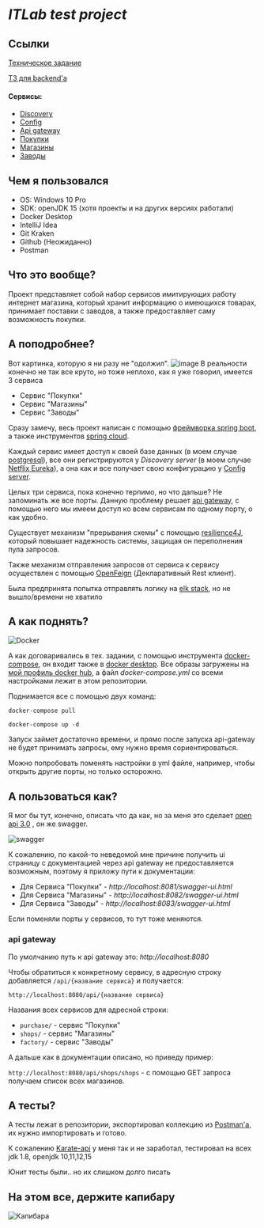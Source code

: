 # *ITLab test project*
## Ссылки
[Техническое задание](https://github.com/RTUITLab/Recruit)

[ТЗ для backend'a](https://github.com/RTUITLab/Recruit/blob/master/requirements/back/README.md)

#### Сервисы:

* [Discovery](https://github.com/red-bird/EurekaServer)
* [Config](https://github.com/red-bird/ConfigServer)
* [Api gateway](https://github.com/red-bird/api-gateway)
* [Покупки](https://github.com/red-bird/PurchaseServer)
* [Магазины](https://github.com/red-bird/shops-service)
* [Заводы](https://github.com/red-bird/factory-service)

## Чем я пользовался
* OS: Windows 10 Pro
* SDK: openJDK 15 (хотя проекты и на других версиях работали)
* Docker Desktop
* IntelliJ Idea
* Git Kraken
* Github (Неожиданно)
* Postman

## Что это вообще?
Проект представляет собой набор сервисов имитирующих работу интернет магазина, который хранит информацию о имеющихся товарах,
принимает поставки с заводов, а также предоставляет саму возможность покупки.

## А поподробнее?
Вот картинка, которую я ни разу не "одолжил".
![image](https://spring.io/images/diagram-microservices-dark-4a2e5817aac093437f4f3b3a5be8be88.svg)
В реальности конечно не так все круто, но тоже неплохо, как я уже говорил, имеется 3 сервиса
* Сервис "Покупки"
* Сервис "Магазины"
* Сервис "Заводы"

Сразу замечу, весь проект написан с помощью [фреймворка spring boot](https://spring.io/projects/spring-boot), 
а также инструментов [spring cloud](https://spring.io/projects/spring-cloud).

Каждый сервис имеет доступ к своей базе данных (в моем случае [postgresql](https://hub.docker.com/_/postgres)), все они 
регистрируются у *Discovery server* (в моем случае [Netflix Eureka](https://mvnrepository.com/artifact/org.springframework.cloud/spring-cloud-starter-netflix-eureka-server)), 
а она как и все получает свою конфигурацию у [Config server](https://mvnrepository.com/artifact/org.springframework.cloud/spring-cloud-config-server).

Целых три сервиса, пока конечно терпимо, но что дальше? Не запоминать же все порты. Данную проблему решает 
[api gateway](https://mvnrepository.com/artifact/org.springframework.cloud/spring-cloud-starter-gateway),
с помощью него мы имеем доступ ко всем сервисам по одному порту, о как удобно.

Существует механизм "прерывания схемы" с помощью [resilience4J](https://docs.spring.io/spring-cloud-circuitbreaker/docs/current/reference/html/),
 который повышает надежность системы, защищая он переполнения пула запросов.
  
  Также механизм отправления запросов от сервиса к сервису
 осуществлен с помощью [OpenFeign](https://spring.io/projects/spring-cloud-openfeign) (Декларативный Rest клиент).
 
 Была предпринята попытка отправлять логику на [elk stack](https://www.elastic.co/what-is/elk-stack), но не вышло/времени не хватило

## А как поднять?
![Docker](https://upload.wikimedia.org/wikipedia/commons/thumb/4/4e/Docker_%28container_engine%29_logo.svg/220px-Docker_%28container_engine%29_logo.svg.png)

А как договаривались в тех. задании, с помощью инструмента [docker-compose](https://docs.docker.com/compose/),
 он входит также в [docker desktop](https://www.docker.com/products/docker-desktop). Все образы загружены на [мой профиль
 docker hub](https://hub.docker.com/u/redbird127), а файл *docker-compose.yml* со всеми настройками лежит в этом репозитории.
 
 Поднимается все с помощью двух команд:
 
 `docker-compose pull`
 
 `docker-compose up -d`
 
 Запуск займет достаточно времени, и прямо после запуска api-gateway не будет принимать запросы, ему нужно время сориентироваться.
 
 Можно попробовать поменять настройки в yml файле, например, чтобы открыть другие порты, но только осторожно.
 
 ## А пользоваться как?
 Я мог бы тут, конечно, описать что да как, но за меня это сделает [open api 3.0](https://swagger.io/blog/news/whats-new-in-openapi-3-0/)
 , он же swagger.
 
 ![swagger](https://upload.wikimedia.org/wikipedia/commons/a/ab/Swagger-logo.png)
 
 К сожалению, по какой-то неведомой мне причине получить ui страницу с документацией через api gateway не предоставляется возможным,
 поэтому я приложу пути к документации:
  * Для Сервиса "Покупки" - *http://localhost:8081/swagger-ui.html*
  * Для Сервиса "Магазины" - *http://localhost:8082/swagger-ui.html*
  * Для Сервиса "Заводы" - *http://localhost:8083/swagger-ui.html*
  
  Если поменяли порты у сервисов, то тут тоже меняются.
  
 ### api gateway
 По умолчанию путь к api gateway это:
 *http://localhost:8080*
 
 Чтобы обратиться к конкретному сервису, в адресную строку добавляется `/api/{название сервиса}` и получается:
 
 `http://localhost:8080/api/{название сервиса}`
 
 Названия всех сервисов для адресной строки:
 * `purchase/` - сервис "Покупки"
 * `shops/` - сервис "Магазины"
 * `factory/` - сервис "Заводы"
 
 А дальше как в документации описано, но приведу пример:
 
 `http://localhost:8080/api/shops/shops` - с помощью GET запроса получаем список всех магазинов.
 
 ## А тесты?
 А тесты лежат в репозитории, экспортировал коллекцию из [Postman'a](https://www.postman.com/), их нужно импортировать и готово.
 
 К сожалению [Karate-api](https://github.com/intuit/karate) у меня так и не заработал, тестировал на всех jdk 1.8, 
 openjdk 10,11,12,15
 
 Юнит тесты были.. но их слишком долго писать
 
 ## На этом все, держите капибару
 ![Капибара](https://external-content.duckduckgo.com/iu/?u=https%3A%2F%2Fkapibara.com.ua%2Fimage%2Fcatalog%2Fverstka%2Fvodosvinka-ili-kapibara-900x500.jpg&f=1&nofb=1)
